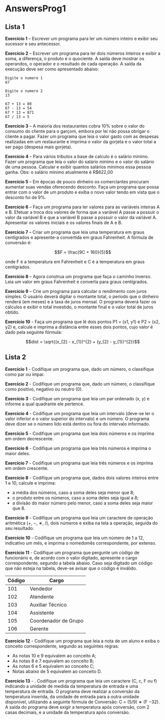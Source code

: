 # AnswersProg1

## Lista 1

**Exercício 1** – Escrever um programa para ler um número inteiro e exibir seu sucessor e seu antecessor.

**Exercício 2** – Escrever um programa para ler dois números inteiros e exibir a soma, a diferença, o produto e o quociente. A saída deve mostrar os operandos, o operador e o resultado de cada operação. A saída da execução deve ser como apresentado abaixo:

```
Digite o numero 1
67

Digite o numero 2
13

67 + 13 = 80
67 - 13 = 54
67 * 13 = 871
67 / 13 = 5
```

**Exercício 3** – A maioria dos restaurantes cobra 10% sobre o valor do consumo do cliente para o garçom, embora por lei não possa obrigar o cliente a pagar. Fazer um programa que leia o valor gasto com as despesas realizadas em um restaurante e imprima o valor da gorjeta e o valor total a ser pago (despesa mais gorjeta).

**Exercício 4** – Para vários tributos a base de calculo é o salário mínimo. Fazer um programa que leia o valor do salário mínimo e o valor do salário de uma pessoa. Calcular e exibir quantos salários mínimos essa pessoa ganha. Obs: o salário mínimo atualmente é R$622,00

**Exercício 5** – Em épocas de pouco dinheiro os comerciantes procuram aumentar suas vendas oferecendo desconto. Faça um programa que possa entrar com o valor de um produto e exiba o novo valor tendo em vista que o desconto foi de 9%.

**Exercício 6** – Faça um programa para ler valores para as variáveis inteiras A e B. Efetuar a troca dos valores de forma que a variável A passe a possuir o valor da variável B e que a variável B passe a possuir o valor da variável A. Apresentar os valores iniciais e os valores finais de A e B.

**Exercício 7** – Criar um programa que leia uma temperatura em graus centígrados e apresente-a convertida em graus Fahrenheit. A fórmula de conversão é:

$$F = \frac{9C + 160}{5}$$

onde F é a temperatura em Fahrenheit e C é a temperatura em graus centígrados.

**Exercício 8** – Agora construa um programa que faça o caminho inverso. Leia um valor em graus Fahrenheit e converta para graus centígrados.

**Exercício 9** – Crie um programa para calcular o rendimento com juros simples. O usuário deverá digitar o montante total, o período que o dinheiro renderá (em meses) e a taxa de juros mensal. O programa deverá fazer os cálculos e exibir o total investido, o montante final e o valor total de juros obtido.

**Exercício 10** - Faça um programa que lê dois pontos P1 = (x1, y1) e P2 = (x2, y2) e, calcule e imprima a distância entre esses dois pontos, cujo valor é dado pela seguinte fórmula:

$$dist = \sqrt{(x_{2} - x_{1})^{2} + (y_{2} - y_{1})^{2}}$$

## Lista 2

**Exercício 1** - Codifique um programa que, dado um número, o classifique como par ou ímpar.

**Exercício 2** - Codifique um programa que, dado um número, o classifique como positivo, negativo ou neutro (0).

**Exercício 3** - Codifique um programa que leia um par ordenado (x, y) e informe a qual quadrante ele pertence.

**Exercício 4** - Codifique um programa que leia um intervalo (deve-se ler o valor inferior e o valor superior do intervalo) e um número. O programa deve dizer se o número lido está dentro ou fora do intervalo informado.

**Exercício 5** - Codifique um programa que leia dois números e os imprima em ordem decrescente.

**Exercício 6** - Codifique um programa que leia três números e imprima o maior deles.

**Exercício 7** - Codifique um programa que leia três números e os imprima em ordem crescente.

**Exercício 8** - Codifique um programa que, dados dois valores inteiros entre 1 e 10, calcule e imprima:

* a média dos números, caso a soma deles seja menor que 8;
* o produto entre os números, caso a soma deles seja igual a 8;
* a divisão do maior número pelo menor, caso a soma deles seja maior que 8.

**Exercício 9** - Codifique um programa que leia um caractere de operação aritmética (+, −, ∗, /), dois números e exiba na tela a operação, seguida do seu resultado.

**Exercício 10** - Codifique um programa que leia um número de 1 a 12, indicativo um mês, e imprima o nomedomês correspondente, por extenso.

**Exercício 11** - Codifique um programa que pergunte um código de funcionário e, de acordo com o valor digitado, apresente o cargo correspondente, segundo a tabela abaixo. Caso seja digitado um código que não esteja na tabela, deve-se avisar que o código é inválido.

Código   | Cargo
--------- | ------
101 | Vendedor
102 | Atendente
103 | Auxiliar Técnico
104 | Assistente
105 | Coordenador de Grupo
106 | Gerente

**Exercício 12** - Codifique um programa que leia a nota de um aluno e exiba o conceito correspondente, segundo as seguintes regras:

* As notas 10 e 9 equivalem ao conceito A;
* As notas 8 e 7 equivalem ao conceito B;
* As notas 6 e 5 equivalem ao conceito C;
* Notas abaixo de 5 equivalem ao conceito D.

**Exercício 13** - . Codifique um programa que leia um caractere (C, c, F ou f) indicando a unidade de medida da temperatura de entrada e uma temperatura de entrada. O programa deve realizar a conversão da temperatura inserida, da unidade de entrada para a outra unidade disponível, utilizando a seguinte fórmula de Conversão: C = (5/9) ∗ (F −32). A saída do programa deve exigir a temperatura após conversão, com 2 casas decimais, e a unidade da temperatura após conversão.

